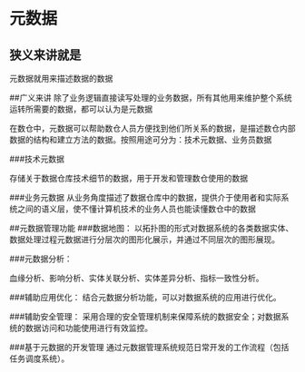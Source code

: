 # 元数据

## 狭义来讲就是
元数据就用来描述数据的数据

##广义来讲
除了业务逻辑直接读写处理的业务数据，所有其他用来维护整个系统运转所需要的数据，都可以认为是元数据

在数仓中，元数据可以帮助数仓人员方便找到他们所关系的数据，是描述数仓内部数据的结构和建立方法的数据。按照用途可分为：技术元数据、业务员数据

###技术元数据

存储关于数据仓库技术细节的数据，用于开发和管理数仓使用的数据

###业务元数据
从业务角度描述了数据仓库中的数据，提供介于使用者和实际系统之间的语义层，使不懂计算机技术的业务人员也能读懂数仓中的数据

##元数据管理功能
###数据地图：
以拓扑图的形式对数据系统的各类数据实体、数据处理过程元数据进行分层次的图形化展示，并通过不同层次的图形展现。

###元数据分析：

血缘分析、影响分析、实体关联分析、实体差异分析、指标一致性分析。

###辅助应用优化：
结合元数据分析功能，可以对数据系统的应用进行优化。

###辅助安全管理：
采用合理的安全管理机制来保障系统的数据安全；对数据系统的数据访问和功能使用进行有效监控。

###基于元数据的开发管理
通过元数据管理系统规范日常开发的工作流程（包括任务调度系统）。
